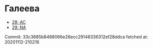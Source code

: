 # Галеева
- [28: AC](28.md)
- [29: NA](29.md)

Commit: 33c3685b8488066e26ecc29148336312ef28ddca
 fetched at: 20201112-210216
